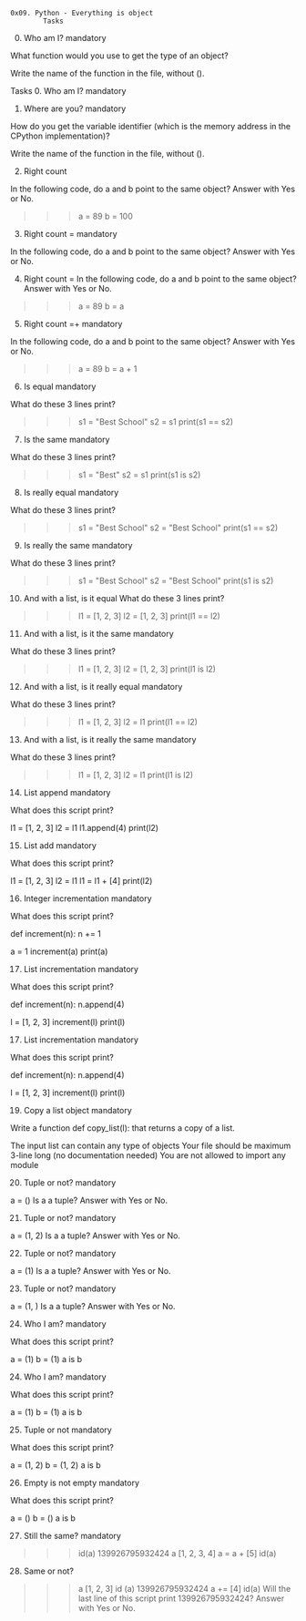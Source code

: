 	0x09. Python - Everything is object
			Tasks

0. Who am I?
mandatory

What function would you use to get the type of an object?

Write the name of the function in the file, without ().

Tasks
0. Who am I?
mandatory

1. Where are you?
mandatory

How do you get the variable identifier (which is the memory address in the CPython implementation)?

Write the name of the function in the file, without ().

2. Right count

In the following code, do a and b point to the same object? Answer with Yes or No.

>>> a = 89
>>> b = 100

3. Right count =
mandatory

In the following code, do a and b point to the same object? Answer with Yes or No.

4. Right count =
In the following code, do a and b point to the same object? Answer with Yes or No.

>>> a = 89
>>> b = a

5. Right count =+
mandatory

In the following code, do a and b point to the same object? Answer with Yes or No.

>>> a = 89
>>> b = a + 1

6. Is equal
mandatory

What do these 3 lines print?

>>> s1 = "Best School"
>>> s2 = s1
>>> print(s1 == s2)

7. Is the same
mandatory

What do these 3 lines print?

>>> s1 = "Best"
>>> s2 = s1
>>> print(s1 is s2)

8. Is really equal
mandatory

What do these 3 lines print?

>>> s1 = "Best School"
>>> s2 = "Best School"
>>> print(s1 == s2)


9. Is really the same
mandatory

What do these 3 lines print?

>>> s1 = "Best School"
>>> s2 = "Best School"
>>> print(s1 is s2)

10. And with a list, is it equal
What do these 3 lines print?

>>> l1 = [1, 2, 3]
>>> l2 = [1, 2, 3] 
>>> print(l1 == l2)

11. And with a list, is it the same
mandatory

What do these 3 lines print?

>>> l1 = [1, 2, 3]
>>> l2 = [1, 2, 3] 
>>> print(l1 is l2)


12. And with a list, is it really equal
mandatory

What do these 3 lines print?

>>> l1 = [1, 2, 3]
>>> l2 = l1
>>> print(l1 == l2)

13. And with a list, is it really the same
mandatory

What do these 3 lines print?

>>> l1 = [1, 2, 3]
>>> l2 = l1
>>> print(l1 is l2)

14. List append
mandatory

What does this script print?

l1 = [1, 2, 3]
l2 = l1
l1.append(4)
print(l2)

15. List add
mandatory

What does this script print?

l1 = [1, 2, 3]
l2 = l1
l1 = l1 + [4]
print(l2)


16. Integer incrementation
mandatory

What does this script print?

def increment(n):
    n += 1

a = 1
increment(a)
print(a)


17. List incrementation
mandatory

What does this script print?

def increment(n):
    n.append(4)

l = [1, 2, 3]
increment(l)
print(l)

17. List incrementation
mandatory

What does this script print?

def increment(n):
    n.append(4)

l = [1, 2, 3]
increment(l)
print(l)

19. Copy a list object
mandatory

Write a function def copy_list(l): that returns a copy of a list.

The input list can contain any type of objects
Your file should be maximum 3-line long (no documentation needed)
You are not allowed to import any module

20. Tuple or not?
mandatory

a = ()
Is a a tuple? Answer with Yes or No.

21. Tuple or not?
mandatory

a = (1, 2)
Is a a tuple? Answer with Yes or No.


22. Tuple or not?
mandatory

a = (1)
Is a a tuple? Answer with Yes or No.


23. Tuple or not?
mandatory

a = (1, )
Is a a tuple? Answer with Yes or No.


24. Who I am?
mandatory

What does this script print?

a = (1)
b = (1)
a is b



24. Who I am?
mandatory

What does this script print?

a = (1)
b = (1)
a is b

25. Tuple or not
mandatory

What does this script print?

a = (1, 2)
b = (1, 2)
a is b


26. Empty is not empty
mandatory

What does this script print?

a = ()
b = ()
a is b


27. Still the same?
mandatory

>>> id(a)
139926795932424
>>> a
[1, 2, 3, 4]
>>> a = a + [5]
>>> id(a)



28. Same or not?

>>> a
[1, 2, 3]
>>> id (a)
139926795932424
>>> a += [4]
>>> id(a)
Will the last line of this script print 139926795932424? Answer with Yes or No.
